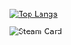 [![Top Langs](https://github-readme-stats.vercel.app/api/top-langs/?username=String10&layout=compact&theme=tokyonight)](https://github.com/anuraghazra/github-readme-stats)

![Steam Card](https://card.yuy1n.io/card/76561198887664830/radical,badge,badges,games,screenshots)

